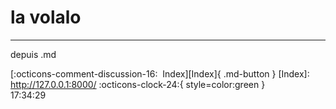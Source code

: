 <!---ID: note-21072023-173429--->
# __la volalo__
----
depuis .md

[:octicons-comment-discussion-16:&nbsp; Index][Index]{ .md-button }
[Index]: http://127.0.0.1:8000/
:octicons-clock-24:{ style=color:green }  
17:34:29  
<!--- ID: [la volalo](week-29072023.md) --->
<!--- IDW: (/home/wz/wz-notes/docs/week-29072023.md)(note-21072023-173429.md) --->

